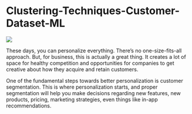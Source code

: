 # Clustering-Techniques-Customer-Dataset-ML
<img src = 'https://imgs.search.brave.com/QIgev_piiQ_BrmGXfzPQu95I1_zvNXOWVkIx1Uw8HQ8/rs:fit:860:0:0/g:ce/aHR0cHM6Ly9lZGl0/b3IuYW5hbHl0aWNz/dmlkaHlhLmNvbS91/cGxvYWRzLzgxMjY3/ZC5wbmc'>


These days, you can personalize everything. There’s no one-size-fits-all approach. But, for business, this is actually a great thing. It creates a lot of space for healthy competition and opportunities for companies to get creative about how they acquire and retain customers.

One of the fundamental steps towards better personalization is customer segmentation. This is where personalization starts, and proper segmentation will help you make decisions regarding new features, new products, pricing, marketing strategies, even things like in-app recommendations.
